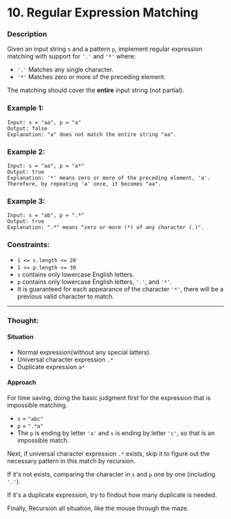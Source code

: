 # 10. Regular Expression Matching

### Description

Given an input string `s` and a pattern `p`, implement regular expression matching with support for `'.'` and `'*'` where:
 - `'.'` Matches any single character.
 - `'*'` Matches zero or more of the preceding element.

The matching should cover the **entire** input string (not partial).

### Example 1:

```
Input: s = "aa", p = "a"
Output: false
Explanation: "a" does not match the entire string "aa".
```

### Example 2:

```
Input: s = "aa", p = "a*"
Output: true
Explanation: '*' means zero or more of the preceding element, 'a'. Therefore, by repeating 'a' once, it becomes "aa".
```

### Example 3:
```
Input: s = "ab", p = ".*"
Output: true
Explanation: ".*" means "zero or more (*) of any character (.)".
```
 

### Constraints:

 - `1 <= s.length <= 20`
 - `1 <= p.length <= 30`
 - `s` contains only lowercase English letters.
 - `p` contains only lowercase English letters, `'.'`, and `'*'`.
 - It is guaranteed for each appearance of the character `'*'`, there will be a previous valid character to match.


---

### Thought:

#### Situation

 - Normal expression(without any special latters).
 - Universal character expression `.*`
 - Duplicate expression `a*`

#### Approach
 For time saving, doing the basic judgment first for the expression that is impossible matching.
  - `s` = `"abc"`
  - `p` = `".*a"`
  - The `p` is ending by letter `'a'` and `s` is ending by letter `'c'`, so that is an impossible match.

 Next, if universal character expression `.*` exists, skip it to figure out the necessary pattern in this match by recursion.

 If it's not exists, comparing the character in `s` and `p` one by one (including `'.'`).

 If it's a duplicate expression, try to findout how many duplicate is needed.

 Finally, Recursion all situation, like the mouse through the maze.